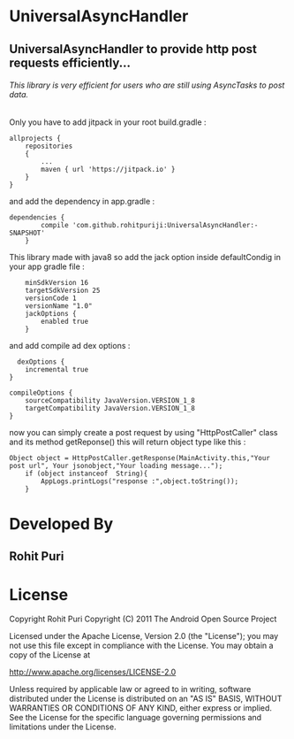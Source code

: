 # **UniversalAsyncHandler**
## UniversalAsyncHandler to provide http post requests efficiently...

###### This library is very efficient for users who are still using AsyncTasks to post data.

Only you have to add jitpack in your root build.gradle : 	

	allprojects { 	
		repositories  	
		{ 	
			... 	
			maven { url 'https://jitpack.io' } 	
		} 	
	} 	
   
  and add the dependency in app.gradle : <br/>
  
  	dependencies {  
	        compile 'com.github.rohitpuriji:UniversalAsyncHandler:-SNAPSHOT'
		}
  
  This library made with java8 so add the jack option inside defaultCondig in your app gradle file :<br/>
  
        minSdkVersion 16
        targetSdkVersion 25
        versionCode 1
        versionName "1.0"
        jackOptions {
            enabled true
        }
    
  
  and add compile ad dex options :
  
      dexOptions {
        incremental true
    }

    compileOptions {
        sourceCompatibility JavaVersion.VERSION_1_8
        targetCompatibility JavaVersion.VERSION_1_8
    }
    
  now you can simply create a post request by using "HttpPostCaller" class and its method getReponse() this will return object type like this :
   <br/>
   
   	Object object = HttpPostCaller.getResponse(MainActivity.this,"Your post url", Your jsonobject,"Your loading message...");
        if (object instanceof  String){
            AppLogs.printLogs("response :",object.toString());
        }
				
				
# Developed By
   ## Rohit Puri

# License

Copyright  Rohit Puri
Copyright (C) 2011 The Android Open Source Project

Licensed under the Apache License, Version 2.0 (the "License");
you may not use this file except in compliance with the License.
You may obtain a copy of the License at

   http://www.apache.org/licenses/LICENSE-2.0

Unless required by applicable law or agreed to in writing, software
distributed under the License is distributed on an "AS IS" BASIS,
WITHOUT WARRANTIES OR CONDITIONS OF ANY KIND, either express or implied.
See the License for the specific language governing permissions and
limitations under the License.

        
 

